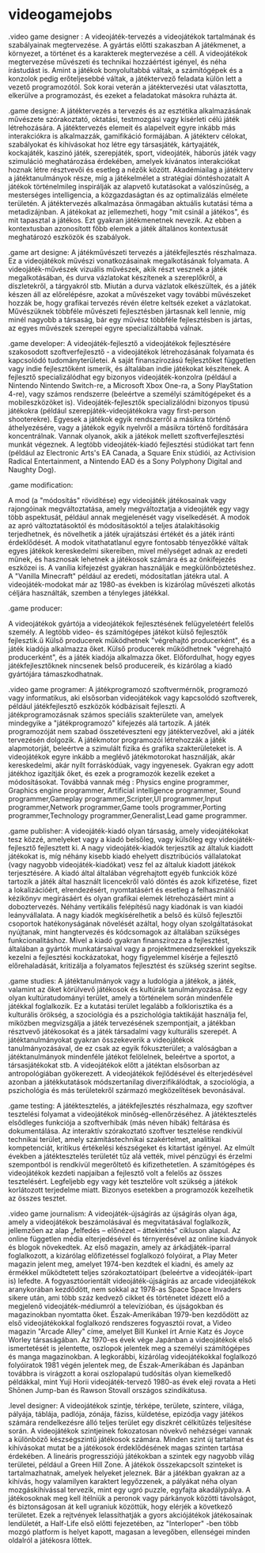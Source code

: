 # videogamejobs
.video game designer : 
A videojáték-tervezés a videojátékok tartalmának és szabályainak megtervezése.
A gyártás előtti szakaszban  A játékmenet, a környezet, a történet és a karakterek megtervezése a céll.
A videojátékok megtervezése művészeti és technikai hozzáértést igényel, és néha írástudást is.
Amint a játékok bonyolultabbá váltak, a számítógépek és a konzolok pedig erőteljesebbé váltak, a játéktervező feladata külön lett a vezető programozótól.
Sok korai veterán a játéktervezési utat választotta, elkerülve a programozást, és ezeket a feladatokat másokra ruházta át.

.game designe:
A játéktervezés a tervezés és az esztétika alkalmazásának művészete szórakoztató, oktatási, testmozgási vagy kísérleti célú játék létrehozására. A játéktervezés elemeit és alapelveit egyre inkább más interakciókra is alkalmazzák, gamifikáció formájában.
A játékterv célokat, szabályokat és kihívásokat hoz létre egy társasjáték, kártyajáték, kockajáték, kaszinó játék, szerepjáték, sport, videojáték, háborús játék vagy szimuláció meghatározása érdekében, amelyek kívánatos interakciókat hoznak létre résztvevői és esetleg a nézők között.
Akadémiailag a játékterv a játéktanulmányok része, míg a játékelmélet a stratégiai döntéshozatalt A játékok történelmileg inspirálják az alapvető kutatásokat a valószínűség, a mesterséges intelligencia, a közgazdaságtan és az optimalizálás elmélete területén. 
A játéktervezés alkalmazása önmagában aktuális kutatási téma a metadizájnban.
A játékokat az jellemezheti, hogy "mit csinál a játékos", és mit tapasztal a játékos. Ezt gyakran játékmenetnek nevezik. Az ebben a kontextusban azonosított főbb elemek a játék általános kontextusát meghatározó eszközök és szabályok.

.game art designe:
A játékművészeti tervezés a játékfejlesztés részhalmaza.
Ez a videojátékok művészi vonatkozásainak megalkotásának folyamata.
A videojáték-művészek vizuális művészek, akik részt vesznek a játék megalkotásában, és durva vázlatokat készítenek a szereplőkről, a díszletekről, a tárgyakról stb.
Miután a durva vázlatok elkészültek, és a játék készen áll az előrelépésre, azokat a művészeket vagy további művészeket hozzák be, hogy grafikai tervezés révén életre keltsék ezeket a vázlatokat.
Művészüknek többféle művészeti fejlesztésben jártasnak kell lennie, míg minél nagyobb a társaság, bár egy művész többféle fejlesztésben is jártas, az egyes művészek szerepei egyre specializáltabbá válnak.

.game developer:
A videojáték-fejlesztő a videojátékok fejlesztésére szakosodott szoftverfejlesztő - a videojátékok létrehozásának folyamata és kapcsolódó tudományterületei.
A saját finanszírozású fejlesztőket független vagy indie fejlesztőként ismerik, és általában indie játékokat készítenek. 
A fejlesztő specializálódhat egy bizonyos videojáték-konzolra (például a Nintendo Nintendo Switch-re, a Microsoft Xbox One-ra, a Sony PlayStation 4-re), vagy számos rendszerre (beleértve a személyi számítógépeket és a mobileszközöket is). 
Videojáték-fejlesztők specializálódni bizonyos típusú játékokra (például szerepjáték-videojátékokra vagy first-person shooterekre).
Egyesek a játékok egyik rendszerről a másikra történő áthelyezésére, vagy a játékok egyik nyelvről a másikra történő fordítására koncentrálnak.
Vannak olyanok, akik a játékok mellett szoftverfejlesztési munkát végeznek.
A legtöbb videojáték-kiadó fejlesztési stúdiókat tart fenn (például az Electronic Arts's EA Canada, a Square Enix stúdiói, az Activision Radical Entertainment, a Nintendo EAD és a Sony Polyphony Digital and Naughty Dog).

.game modification:

A mod (a "módosítás" rövidítése) egy videojáték játékosainak vagy rajongóinak megváltoztatása, amely megváltoztatja a videojáték egy vagy több aspektusát, például annak megjelenését vagy viselkedését.
A modok az apró változtatásoktól és módosításoktól a teljes átalakításokig terjedhetnek, és növelhetik a játék ujrajátszási értékét és a játék iránti érdeklődését.
A modok vitathatatlanul egyre fontosabb tényezőkké váltak egyes játékok kereskedelmi sikereiben, mivel mélységet adnak az eredeti műnek, és hasznosak lehetnek a játékosok számára és az önkifejezés eszközei is.
A vanília kifejezést gyakran használják e megkülönböztetéshez. A "Vanilla Minecraft" például az eredeti, módosítatlan játékra utal.
A videojáték-modokat már az 1980-as években is kizárólag művészeti alkotás céljára használták, szemben a tényleges játékkal.

.game producer:

A videojátékok gyártója a videojátékok fejlesztésének felügyeletéért felelős személy.
A legtöbb video- és számítógépes játékot külső fejlesztők fejlesztik.ű
Külső producerek működhetnek "végrehajtó producerként", és a játék kiadója alkalmazza őket.
Külső producerek működhetnek "végrehajtó producerként", és a játék kiadója alkalmazza őket.
Előfordulhat, hogy egyes játékfejlesztőknek nincsenek belső producereik, és kizárólag a kiadó gyártójára támaszkodhatnak.

.video game programer:
A játékprogramozó szoftvermérnök, programozó vagy informatikus, aki elsősorban videojátékok vagy kapcsolódó szoftverek, például játékfejlesztő eszközök kódbázisait fejleszti.
A játékprogramozásnak számos speciális szakterülete van, amelyek mindegyike a "játékprogramozó" kifejezés alá tartozik. A játék programozóját nem szabad összetéveszteni egy játéktervezővel, aki a játék tervezésén dolgozik.
A játékmotor programozói létrehozzák a játék alapmotorját, beleértve a szimulált fizika és grafika szakterületeket is. A videojátékok egyre inkább a meglévő játékmotorokat használják, akár kereskedelmi, akár nyílt forráskódúak, vagy ingyenesek. Gyakran egy adott játékhoz igazítják őket, és ezek a programozók kezelik ezeket a módosításokat.
Továbbá vannak még : Physics engine programmer, Graphics engine programmer, Artificial intelligence programmer, Sound programmer,Gameplay programmer,Scripter,UI programmer,Input programmer,Network programmer,Game tools programmer,Porting programmer,Technology programmer,Generalist,Lead game programmer.

.game publisher:
A videojáték-kiadó olyan társaság, amely videojátékokat tesz közzé, amelyeket vagy a kiadó belsőleg, vagy külsőleg egy videojáték-fejlesztő fejlesztett ki.
A nagy videojáték-kiadók terjesztik az általuk kiadott játékokat is, míg néhány kisebb kiadó ehelyett disztribúciós vállalatokat (vagy nagyobb videojáték-kiadókat) vesz fel az általuk kiadott játékok terjesztésére.
A kiadó által általában végrehajtott egyéb funkciók közé tartozik a játék által használt licencekről való döntés és azok kifizetése, fizet a lokalizációért, elrendezésért, nyomtatásért és esetleg a felhasználói kézikönyv megírásáért és olyan grafikai elemek létrehozásáért mint a doboztervezés.
Néhány vertikális felépítésű nagy kiadónak is van kiadói leányvállalata.
A nagy kiadók megkísérelhetik a belső és külső fejlesztői csoportok hatékonyságának növelését azáltal, hogy olyan szolgáltatásokat nyújtanak, mint hangtervezés és kódcsomagok az általában szükséges funkcionalitáshoz.
Mivel a kiadó gyakran finanszírozza a fejlesztést, általában a gyártók munkatársaival vagy a projektmenedzserekkel igyekszik kezelni a fejlesztési kockázatokat, hogy figyelemmel kísérje a fejlesztő előrehaladását, kritizálja a folyamatos fejlesztést és szükség szerint segítse.

.game studies:
A játéktanulmányok vagy a ludológia a játékok, a játék, valamint az őket körülvevő játékosok és kultúrák tanulmányozása.
Ez egy olyan kultúratudományi terület, amely a történelem során mindenféle játékkal foglalkozik.
Ez a kutatási terület legalább a folklorisztika és a kulturális örökség, a szociológia és a pszichológia taktikáját használja fel, miközben megvizsgálja a játék tervezésének szempontjait, a játékban résztvevő játékosokat és a játék társadalmi vagy kulturális szerepét.
A játéktanulmányokat gyakran összekeverik a videojátékok tanulmányozásával, de ez csak az egyik fókuszterület; a valóságban a játéktanulmányok mindenféle játékot felölelnek, beleértve a sportot, a társasjátékokat stb.
A videojátékok előtt a játéktan elsősorban az antropológiában gyökerezett. 
A videojátékok fejlődésével és elterjedésével azonban a játékkutatások módszertanilag diverzifikálódtak, a szociológia, a pszichológia és más területekről származó megközelítések bevonásával.

.game testing:
A játéktesztelés, a játékfejlesztés részhalmaza, egy szoftver tesztelési folyamat a videojátékok minőség-ellenőrzéséhez.
A játéktesztelés elsődleges funkciója a szoftverhibák (más néven hibák) feltárása és dokumentálása.
Az interaktív szórakoztató szoftver tesztelése rendkívül technikai terület, amely számítástechnikai szakértelmet, analitikai kompetenciát, kritikus értékelési készségeket és kitartást igényel.
Az elmúlt években a játéktesztelés területét tűz alá vették, mivel pénzügyi és érzelmi szempontból is rendkívül megerőltető és kifizethetetlen.
A számítógépes és videojátékok kezdeti napjaiban a fejlesztő volt a felelős az összes tesztelésért.
Legfeljebb egy vagy két tesztelőre volt szükség a játékok korlátozott terjedelme miatt. Bizonyos esetekben a programozók kezelhetik az összes tesztet.

.video game journalism:
A videojáték-újságírás az újságírás olyan ága, amely a videojátékok beszámolásával és megvitatásával foglalkozik, jellemzően az alap „felfedés – előnézet – áttekintés” cikluson alapul. Az online független média elterjedésével és térnyerésével az online kiadványok és blogok növekedtek.
Az első magazin, amely az árkádjáték-iparral foglalkozott, a kizárólag előfizetéssel foglalkozó folyóirat, a Play Meter magazin jelent meg, amelyet 1974-ben kezdtek el kiadni, és amely az érmékkel működtetett teljes szórakoztatóipart (beleértve a videojáték-ipart is) lefedte.
A fogyasztóorientált videojáték-újságírás az arcade videojátékok aranykorában kezdődött, nem sokkal az 1978-as Space Space Invaders sikere után, ami több száz kedvező cikket és történetet idézett elő a megjelenő videojáték-médiumról a televízióban, és újságokban és magazinokban nyomtatta őket.
Észak-Amerikában 1979-ben kezdődött az első videojátékokkal foglalkozó rendszeres fogyasztói rovat, a Video magazin "Arcade Alley" címe, amelyet Bill Kunkel írt Arnie Katz és Joyce Worley társaságában. 
Az 1970-es évek vége Japánban a videojátékok első ismertetését is jelentette, oszlopok jelentek meg a személyi számítógépes és manga magazinokban.
A legkorábbi, kizárólag videojátékokkal foglalkozó folyóiratok 1981 végén jelentek meg, de Észak-Amerikában és Japánban továbbra is virágzott a korai oszlopalapú tudósítás olyan kiemelkedő példákkal, mint Yuji Horii videojáték-tervező 1980-as évek eleji rovata a Heti Shōnen Jump-ban és Rawson Stovall országos szindikátusa.

.level designer:
A videojátékok szintje, térképe, területe, színtere, világa, pályája, táblája, padlója, zónája, fáziss, küldetése, epizódja vagy játékos számára rendelkezésre álló teljes terület egy diszkrét célkitűzés teljesítése során.
A videojátékok szintjeinek fokozatosan növekvő nehézségei vannak a különböző készségszintű játékosok számára.
Minden szint új tartalmat és kihívásokat mutat be a játékosok érdeklődésének magas szinten tartása érdekében.
A lineáris progressziójú játékokban a szintek egy nagyobb világ területei, például a Green Hill Zone.
A játékok összekapcsolt szinteket is tartalmazhatnak, amelyek helyeket jeleznek. Bár a játékban gyakran az a kihívás, hogy valamilyen karaktert legyőzzenek, a pályákat néha olyan mozgáskihívással tervezik, mint egy ugró puzzle, egyfajta akadálypálya.
A játékosoknak meg kell ítélniük a peronok vagy párkányok közötti távolságot, és biztonságosan át kell ugraniuk közöttük, hogy elérjék a következő területet.
Ezek a rejtvények lelassíthatják a gyors akciójátékok játékosainak lendületét, a Half-Life első előtti fejezetében, az "Interloper" -ben több mozgó platform is helyet kapott, magasan a levegőben, ellenségei minden oldalról a játékosra lőttek.

